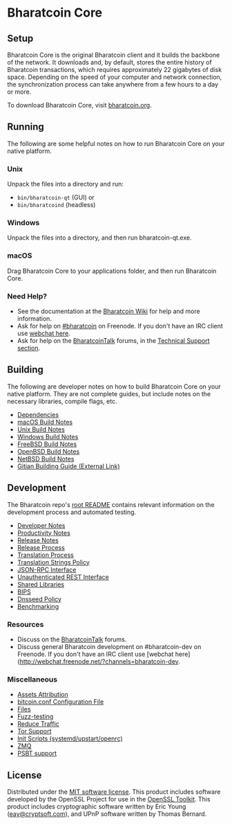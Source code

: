 Bharatcoin Core
=============

Setup
---------------------
Bharatcoin Core is the original Bharatcoin client and it builds the backbone of the network. It downloads and, by default, stores the entire history of Bharatcoin transactions, which requires approximately 22 gigabytes of disk space. Depending on the speed of your computer and network connection, the synchronization process can take anywhere from a few hours to a day or more.

To download Bharatcoin Core, visit [bharatcoin.org](https://bharatcoin.org/).

Running
---------------------
The following are some helpful notes on how to run Bharatcoin Core on your native platform.

### Unix

Unpack the files into a directory and run:

- `bin/bharatcoin-qt` (GUI) or
- `bin/bharatcoind` (headless)

### Windows

Unpack the files into a directory, and then run bharatcoin-qt.exe.

### macOS

Drag Bharatcoin Core to your applications folder, and then run Bharatcoin Core.

### Need Help?

* See the documentation at the [Bharatcoin Wiki](https://bharatcoin.info/)
for help and more information.
* Ask for help on [#bharatcoin](http://webchat.freenode.net?channels=bharatcoin) on Freenode. If you don't have an IRC client use [webchat here](http://webchat.freenode.net?channels=bharatcoin).
* Ask for help on the [BharatcoinTalk](https://bharatcointalk.io/) forums, in the [Technical Support section](https://bharatcointalk.io/c/technical-support).

Building
---------------------
The following are developer notes on how to build Bharatcoin Core on your native platform. They are not complete guides, but include notes on the necessary libraries, compile flags, etc.

- [Dependencies](dependencies.md)
- [macOS Build Notes](build-osx.md)
- [Unix Build Notes](build-unix.md)
- [Windows Build Notes](build-windows.md)
- [FreeBSD Build Notes](build-freebsd.md)
- [OpenBSD Build Notes](build-openbsd.md)
- [NetBSD Build Notes](build-netbsd.md)
- [Gitian Building Guide (External Link)](https://github.com/bitcoin-core/docs/blob/master/gitian-building.md)

Development
---------------------
The Bharatcoin repo's [root README](/README.md) contains relevant information on the development process and automated testing.

- [Developer Notes](developer-notes.md)
- [Productivity Notes](productivity.md)
- [Release Notes](release-notes.md)
- [Release Process](release-process.md)
- [Translation Process](translation_process.md)
- [Translation Strings Policy](translation_strings_policy.md)
- [JSON-RPC Interface](JSON-RPC-interface.md)
- [Unauthenticated REST Interface](REST-interface.md)
- [Shared Libraries](shared-libraries.md)
- [BIPS](bips.md)
- [Dnsseed Policy](dnsseed-policy.md)
- [Benchmarking](benchmarking.md)

### Resources
* Discuss on the [BharatcoinTalk](https://bharatcointalk.io/) forums.
* Discuss general Bharatcoin development on #bharatcoin-dev on Freenode. If you don't have an IRC client use [webchat here](http://webchat.freenode.net/?channels=bharatcoin-dev.

### Miscellaneous
- [Assets Attribution](assets-attribution.md)
- [bitcoin.conf Configuration File](bitcoin-conf.md)
- [Files](files.md)
- [Fuzz-testing](fuzzing.md)
- [Reduce Traffic](reduce-traffic.md)
- [Tor Support](tor.md)
- [Init Scripts (systemd/upstart/openrc)](init.md)
- [ZMQ](zmq.md)
- [PSBT support](psbt.md)

License
---------------------
Distributed under the [MIT software license](/COPYING).
This product includes software developed by the OpenSSL Project for use in the [OpenSSL Toolkit](https://www.openssl.org/). This product includes
cryptographic software written by Eric Young ([eay@cryptsoft.com](mailto:eay@cryptsoft.com)), and UPnP software written by Thomas Bernard.
